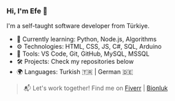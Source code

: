 ### Hi, I'm Efe 👋
I'm a self-taught software developer from Türkiye.
- 🌱 Currently learning: Python, Node.js, Algorithms
- ⚙️ Technologies: HTML, CSS, JS, C#, SQL, Arduino
- 🔧 Tools: VS Code, Git, GitHub, MySQL, MSSQL
- 🛠 Projects: Check my repositories below
- 🌍 Languages: Turkish 🇹🇷 | German 🇩🇪

> 📬 Let's work together! Find me on [Fiverr]([https://www.fiverr.com/kullaniciadın](http://www.fiverr.com/s/yvXjk06)) | [Bionluk]([https://bionluk.com/kullaniciadın](https://bionluk.com/efe07242))
